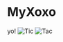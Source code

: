# MyXoxo
yo!
![Tic](https://pp.vk.me/c836735/v836735498/16678/zDsdv5gp-3M.jpg)
![Tac](http://previews.123rf.com/images/brunoilfo/brunoilfo0811/brunoilfo081100005/3808445-Hand-Drawn-Tic-Tac-Toe-Game-Stock-Photo.jpg)
